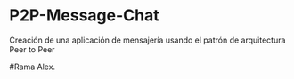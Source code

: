 # P2P-Message-Chat
Creación de una aplicación de mensajería usando el patrón de arquitectura Peer to Peer

#Rama Alex.